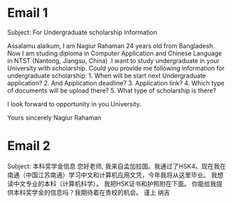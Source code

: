 # Email 1
Subject: For Undergraduate scholarship Information

Assalamu alaikum,
  I am Nagiur Rahaman 24 years old from Bangladesh. Now I am studing diploma in Computer Application and Chinese Language in NTST (Nantong, Jiangsu, China) .I want to study undergraduate in your University with scholarship.
  Could you provide me following information for undergraduate scholarship:
    1. When will be start next Undergraduate application?
    2. And Application deadline?
    3. Application link?
    4. Which type of documents will be upload there?
    5. What type of scholarship is there? 
    
  I look forward to opportunity in you University.


Yours sincerely
Nagiur Rahaman

# Email 2
Subject: 本科奖学金信息
您好老师,
  我来自孟加拉国。我通过了HSK4。现在我在南通（中国江苏南通）学习中文和计算机应用文凭，今年我将从这里毕业。
  我想读中文专业的本科（计算机科学）。
  我把HSK证书和护照附在下面。
  你能给我提供本科奖学金的信息吗？我期待着在贵校的机会。
  谨上
纳吉
  
